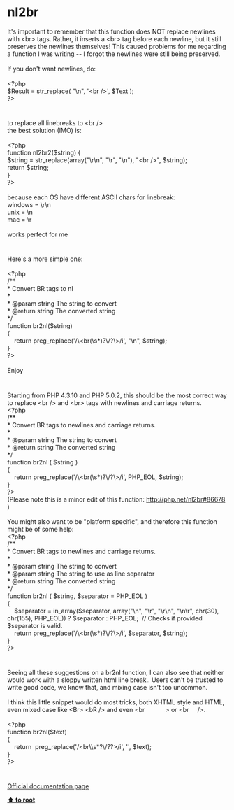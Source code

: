 # nl2br




<div class="phpcode"><span class="html">
It&apos;s important to remember that this function does NOT replace newlines with &lt;br&gt; tags. Rather, it inserts a &lt;br&gt; tag before each newline, but it still preserves the newlines themselves! This caused problems for me regarding a function I was writing -- I forgot the newlines were still being preserved.
<br>
<br>If you don&apos;t want newlines, do:
<br>
<br><span class="default">&lt;?php
<br>$Result </span><span class="keyword">= </span><span class="default">str_replace</span><span class="keyword">( </span><span class="string">&quot;\n&quot;</span><span class="keyword">, </span><span class="string">&apos;&lt;br /&gt;&apos;</span><span class="keyword">, </span><span class="default">$Text </span><span class="keyword">);
<br></span><span class="default">?&gt;</span>
</span>
</div>
  

#


<div class="phpcode"><span class="html">
to replace all linebreaks to &lt;br /&gt;
<br>the best solution (IMO) is:
<br>
<br><span class="default">&lt;?php
<br></span><span class="keyword">function </span><span class="default">nl2br2</span><span class="keyword">(</span><span class="default">$string</span><span class="keyword">) {
<br></span><span class="default">$string </span><span class="keyword">= </span><span class="default">str_replace</span><span class="keyword">(array(</span><span class="string">&quot;\r\n&quot;</span><span class="keyword">, </span><span class="string">&quot;\r&quot;</span><span class="keyword">, </span><span class="string">&quot;\n&quot;</span><span class="keyword">), </span><span class="string">&quot;&lt;br /&gt;&quot;</span><span class="keyword">, </span><span class="default">$string</span><span class="keyword">);
<br>return </span><span class="default">$string</span><span class="keyword">;
<br>}
<br></span><span class="default">?&gt;
<br></span>
<br>because each OS have different ASCII chars for linebreak:
<br>windows = \r\n
<br>unix = \n
<br>mac = \r
<br>
<br>works perfect for me</span>
</div>
  

#


<div class="phpcode"><span class="html">
Here&apos;s a more simple one:<br><br><span class="default">&lt;?php<br></span><span class="comment">/**<br> * Convert BR tags to nl<br> *<br> * @param string The string to convert<br> * @return string The converted string<br> */<br></span><span class="keyword">function </span><span class="default">br2nl</span><span class="keyword">(</span><span class="default">$string</span><span class="keyword">)<br>{<br>&#xA0; &#xA0; return </span><span class="default">preg_replace</span><span class="keyword">(</span><span class="string">&apos;/\&lt;br(\s*)?\/?\&gt;/i&apos;</span><span class="keyword">, </span><span class="string">&quot;\n&quot;</span><span class="keyword">, </span><span class="default">$string</span><span class="keyword">);<br>}<br></span><span class="default">?&gt;<br></span><br>Enjoy</span>
</div>
  

#


<div class="phpcode"><span class="html">
Starting from PHP 4.3.10 and PHP 5.0.2, this should be the most correct way to replace &lt;br /&gt; and &lt;br&gt; tags with newlines and carriage returns.<br><span class="default">&lt;?php<br></span><span class="comment">/**<br> * Convert BR tags to newlines and carriage returns.<br> *<br> * @param string The string to convert<br> * @return string The converted string<br> */<br></span><span class="keyword">function </span><span class="default">br2nl </span><span class="keyword">( </span><span class="default">$string </span><span class="keyword">)<br>{<br>&#xA0; &#xA0; return </span><span class="default">preg_replace</span><span class="keyword">(</span><span class="string">&apos;/\&lt;br(\s*)?\/?\&gt;/i&apos;</span><span class="keyword">, </span><span class="default">PHP_EOL</span><span class="keyword">, </span><span class="default">$string</span><span class="keyword">);<br>}<br></span><span class="default">?&gt;<br></span>(Please note this is a minor edit of this function: <a href="http://php.net/nl2br#86678" rel="nofollow" target="_blank">http://php.net/nl2br#86678</a> )<br><br>You might also want to be &quot;platform specific&quot;, and therefore this function might be of some help:<br><span class="default">&lt;?php<br></span><span class="comment">/**<br> * Convert BR tags to newlines and carriage returns.<br> *<br> * @param string The string to convert<br> * @param string The string to use as line separator<br> * @return string The converted string<br> */<br></span><span class="keyword">function </span><span class="default">br2nl </span><span class="keyword">( </span><span class="default">$string</span><span class="keyword">, </span><span class="default">$separator </span><span class="keyword">= </span><span class="default">PHP_EOL </span><span class="keyword">)<br>{<br>&#xA0; &#xA0; </span><span class="default">$separator </span><span class="keyword">= </span><span class="default">in_array</span><span class="keyword">(</span><span class="default">$separator</span><span class="keyword">, array(</span><span class="string">&quot;\n&quot;</span><span class="keyword">, </span><span class="string">&quot;\r&quot;</span><span class="keyword">, </span><span class="string">&quot;\r\n&quot;</span><span class="keyword">, </span><span class="string">&quot;\n\r&quot;</span><span class="keyword">, </span><span class="default">chr</span><span class="keyword">(</span><span class="default">30</span><span class="keyword">), </span><span class="default">chr</span><span class="keyword">(</span><span class="default">155</span><span class="keyword">), </span><span class="default">PHP_EOL</span><span class="keyword">)) ? </span><span class="default">$separator </span><span class="keyword">: </span><span class="default">PHP_EOL</span><span class="keyword">;&#xA0; </span><span class="comment">// Checks if provided $separator is valid.<br>&#xA0; &#xA0; </span><span class="keyword">return </span><span class="default">preg_replace</span><span class="keyword">(</span><span class="string">&apos;/\&lt;br(\s*)?\/?\&gt;/i&apos;</span><span class="keyword">, </span><span class="default">$separator</span><span class="keyword">, </span><span class="default">$string</span><span class="keyword">);<br>}<br></span><span class="default">?&gt;</span>
</span>
</div>
  

#


<div class="phpcode"><span class="html">
Seeing all these suggestions on a br2nl function, I can also see that neither would work with a sloppy written html line break.. Users can&apos;t be trusted to write good code, we know that, and mixing case isn&apos;t too uncommon.<br><br>I think this little snippet would do most tricks, both XHTML style and HTML, even mixed case like &lt;Br&gt; &lt;bR /&gt; and even &lt;br&#xA0; &#xA0; &#xA0; &#xA0; &#xA0; &#xA0; &gt; or &lt;br&#xA0; &#xA0;&#xA0; /&gt;.<br><br><span class="default">&lt;?php<br></span><span class="keyword">function </span><span class="default">br2nl</span><span class="keyword">(</span><span class="default">$text</span><span class="keyword">)<br>{<br>&#xA0; &#xA0; return&#xA0; </span><span class="default">preg_replace</span><span class="keyword">(</span><span class="string">&apos;/&lt;br\\s*?\/??&gt;/i&apos;</span><span class="keyword">, </span><span class="string">&apos;&apos;</span><span class="keyword">, </span><span class="default">$text</span><span class="keyword">);<br>}<br></span><span class="default">?&gt;</span>
</span>
</div>
  

#

[Official documentation page](https://www.php.net/manual/en/function.nl2br.php)

**[⬆ to root](/)**